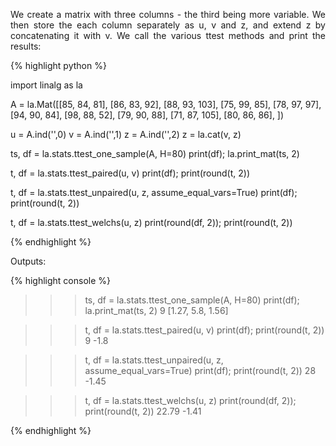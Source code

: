 <div style="text-align: justify">
<p>We create a matrix with three columns - the third being more variable. We
then store the each column separately as u, v and z, and extend z by
concatenating it with v. We call the various ttest methods and print the
results:</p>
</div>

{% highlight python %}

import linalg as la

A = la.Mat([[85, 84, 81],
            [86, 83, 92],
            [88, 93, 103],
            [75, 99, 85],
            [78, 97, 97],
            [94, 90, 84],
            [98, 88, 52],
            [79, 90, 88],
            [71, 87, 105],
            [80, 86, 86],
                       ])

u = A.ind('',0)
v = A.ind('',1)
z = A.ind('',2)
z = la.cat(v, z)

ts, df = la.stats.ttest_one_sample(A, H=80)
print(df); la.print_mat(ts, 2)

t, df = la.stats.ttest_paired(u, v)
print(df); print(round(t, 2))

t, df = la.stats.ttest_unpaired(u, z, assume_equal_vars=True)
print(df); print(round(t, 2))

t, df = la.stats.ttest_welchs(u, z)
print(round(df, 2)); print(round(t, 2))

{% endhighlight %}

Outputs:

{% highlight console %}

>>> ts, df = la.stats.ttest_one_sample(A, H=80)
>>> print(df); la.print_mat(ts, 2)
9
[1.27, 5.8, 1.56]

>>> t, df = la.stats.ttest_paired(u, v)
>>> print(df); print(round(t, 2))
9
-1.8

>>> t, df = la.stats.ttest_unpaired(u, z, assume_equal_vars=True)
>>> print(df); print(round(t, 2))
28
-1.45

>>> t, df = la.stats.ttest_welchs(u, z)
>>> print(round(df, 2)); print(round(t, 2))
22.79
-1.41

{% endhighlight %}
